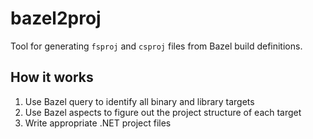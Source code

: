 # bazel2proj

Tool for generating `fsproj` and `csproj` files from Bazel build definitions.

## How it works

 1. Use Bazel query to identify all binary and library targets
 2. Use Bazel aspects to figure out the project structure of each target
 3. Write appropriate .NET project files
